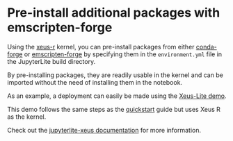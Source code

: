 # Pre-install additional packages with emscripten-forge

Using the [xeus-r](https://github.com/jupyter-xeus/xeus-r) kernel, you can
pre-install packages from either
[conda-forge](https://conda-forge.org/feedstock-outputs/) or
[emscripten-forge](https://github.com/emscripten-forge/recipes) by specifying them in
the `environment.yml` file in the JupyterLite build directory.

By pre-installing packages, they are readily usable in the kernel and can be imported
without the need of installing them in the notebook.

As an example, a deployment can easily be made using the
[Xeus-Lite demo](https://github.com/jupyterlite/xeus-lite-demo).

This demo follows the same steps as the [quickstart](../../quickstart/deploy.md) guide
but uses Xeus R as the kernel.

Check out the
[jupyterlite-xeus documentation](https://jupyterlite-xeus.readthedocs.io/en/latest/index.html)
for more information.
